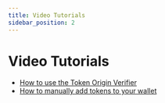 ```yaml
---
title: Video Tutorials
sidebar_position: 2
---
```


# Video Tutorials

* [How to use the Token Origin Verifier](./how-to-use-the-token-origin-verifier.md)
* [How to manually add tokens to your wallet](how-to-manually-add-tokens-to-your-wallet.md)
